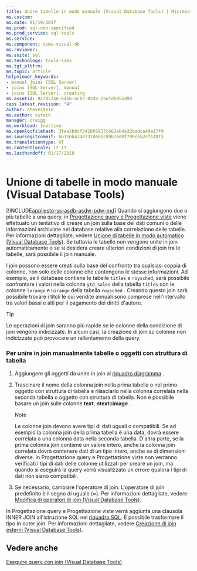 ```yaml
---
title: Unire tabelle in modo manuale (Visual Database Tools) | Microsoft Docs
ms.custom: 
ms.date: 01/19/2017
ms.prod: sql-non-specified
ms.prod_service: sql-tools
ms.service: 
ms.component: ssms-visual-db
ms.reviewer: 
ms.suite: sql
ms.technology: tools-ssms
ms.tgt_pltfrm: 
ms.topic: article
helpviewer_keywords:
- manual joins [SQL Server]
- joins [SQL Server], manual
- joins [SQL Server], creating
ms.assetid: 9c785356-646b-4c87-82d4-25efd6051d9d
caps.latest.revision: "4"
author: stevestein
ms.author: sstein
manager: craigg
ms.workload: Inactive
ms.openlocfilehash: 3fea2b8cf342805937cb62eb4a32badca49a17f0
ms.sourcegitcommit: b6116b434d737d661c09b78d0f798c652cf149f3
ms.translationtype: HT
ms.contentlocale: it-IT
ms.lasthandoff: 01/17/2018
---
```

# <a name="join-tables-manually-visual-database-tools"></a>Unione di tabelle in modo manuale (Visual Database Tools)
[!INCLUDE[appliesto-ss-asdb-asdw-pdw-md](../../includes/appliesto-ss-asdb-asdw-pdw-md.md)] Quando si aggiungono due o più tabelle a una query, in [Progettazione query e Progettazione viste](../../ssms/visual-db-tools/query-and-view-designer-tools-visual-database-tools.md) viene effettuato un tentativo di creare un join sulla base dei dati comuni o delle informazioni archiviate nel database relative alla correlazione delle tabelle. Per informazioni dettagliate, vedere [Unione di tabelle in modo automatico &#40;Visual Database Tools&#41;](../../ssms/visual-db-tools/join-tables-automatically-visual-database-tools.md). Se tuttavia le tabelle non vengono unite in join automaticamente o se si desidera creare ulteriori condizioni di join tra le tabelle, sarà possibile il join manuale.  
  
I join possono essere creati sulla base del confronto tra qualsiasi coppia di colonne, non solo delle colonne che contengono le stesse informazioni. Ad esempio, se il database contiene le tabelle `titles` e `roysched`, sarà possibile confrontare i valori nella colonna `ytd_sales` della tabella `titles` con le colonne `lorange` e `hirange` della tabella `roysched` . Creando questo join sarà possibile trovare i titoli le cui vendite annuali sono comprese nell'intervallo tra valori bassi e alti per il pagamento dei diritti d'autore.  
  
> [!TIP]  
> Le operazioni di join saranno più rapide se le colonne della condizione di join vengono indicizzate. In alcuni casi, la creazione di join su colonne non indicizzate può provocare un rallentamento della query.  
  
### <a name="to-manually-join-tables-or-table-structured-objects"></a>Per unire in join manualmente tabelle o oggetti con struttura di tabella  
  
1.  Aggiungere gli oggetti da unire in join al [riquadro diagramma](../../ssms/visual-db-tools/diagram-pane-visual-database-tools.md) .  
  
2.  Trascinare il nome della colonna join nella prima tabella o nel primo oggetto con struttura di tabella e rilasciarlo nella colonna correlata nella seconda tabella o oggetto con struttura di tabella. Non è possibile basare un join sulle colonne **text**, **ntext**o**image** .  
  
    > [!NOTE]  
    > Le colonne join devono avere tipi di dati uguali o compatibili. Se ad esempio la colonna join della prima tabella è una data, dovrà essere correlata a una colonna data nella seconda tabella. D'altra parte, se la prima colonna join contiene un valore intero, anche la colonna join correlata dovrà contenere dati di un tipo intero, anche se di dimensioni diverse. In Progettazione query e Progettazione viste non verranno verificati i tipi di dati delle colonne utilizzati per creare un join, ma quando si eseguirà la query verrà visualizzato un errore qualora i tipi di dati non siano compatibili.  
  
3.  Se necessario, cambiare l'operatore di join. L'operatore di join predefinito è il segno di uguale (=). Per informazioni dettagliate, vedere [Modifica di operatori di join &#40;Visual Database Tools&#41;](../../ssms/visual-db-tools/modify-join-operators-visual-database-tools.md).  
  
In Progettazione query e Progettazione viste verrà aggiunta una clausola INNER JOIN all'istruzione SQL nel [riquadro SQL](../../ssms/visual-db-tools/sql-pane-visual-database-tools.md). È possibile trasformare il tipo in outer join. Per informazioni dettagliate, vedere [Creazione di join esterni &#40;Visual Database Tools&#41;](../../ssms/visual-db-tools/create-outer-joins-visual-database-tools.md).  
  
## <a name="see-also"></a>Vedere anche  
[Eseguire query con join &#40;Visual Database Tools&#41;](../../ssms/visual-db-tools/query-with-joins-visual-database-tools.md)  
  
